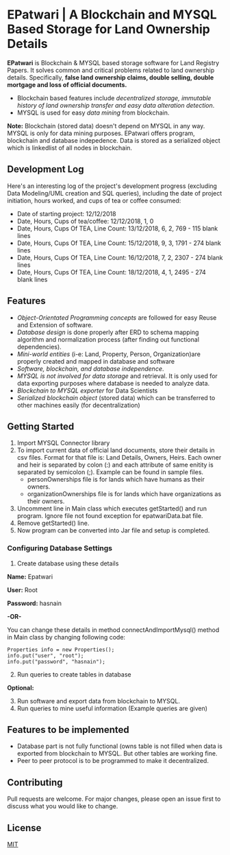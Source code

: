 # EPatwari | A Blockchain and MYSQL Based Storage for Land Ownership Details

**EPatwari** is Blockchain & MYSQL based storage software for Land Registry Papers. It solves common and critical problems related to land ownership details. Specifically, **false land ownership claims, double selling, double mortgage and loss of official documents.**

- Blockchain based features include *decentralized storage, immutable history of land ownership transfer and easy data alteration detection*.
- MYSQL is used for easy *data mining* from blockchain.

**Note:** Blockchain (stored data) doesn't depend on MYSQL in any way. MYSQL is only for data mining purposes. EPatwari offers program, blockchain and database indepedence. Data is stored as a serialized object which is linkedlist of all nodes in blockchain.

## Development Log
Here's an interesting log of the project's development progress (excluding Data Modeling/UML creation and SQL queries), including the date of project initiation, hours worked, and cups of tea or coffee consumed:
- Date of starting project: 12/12/2018
- Date, Hours, Cups of tea/coffee: 12/12/2018, 1, 0
- Date, Hours, Cups Of TEA, Line Count:  13/12/2018, 6, 2, 769 - 115 blank lines
- Date, Hours, Cups Of TEA, Line Count:  15/12/2018, 9, 3, 1791 - 274 blank lines
- Date, Hours, Cups Of TEA, Line Count:  16/12/2018, 7, 2, 2307 - 274 blank lines
- Date, Hours, Cups Of TEA, Line Count:  18/12/2018, 4, 1, 2495 - 274 blank lines

## Features
- *Object-Orientated Programming concepts* are followed for easy Reuse and Extension of software.
- *Database design* is done properly after ERD to schema mapping algorithm and normalization process (after finding out functional dependencies).
- *Mini-world entities* (i-e: Land, Property, Person, Organization)are properly created and mapped in database and software
- *Software, blockchain, and database independence*.
- *MYSQL is not involved for data storage* and retrieval. It is only used for data
exporting purposes where database is needed to analyze data. 
- *Blockchain to MYSQL exporter* for Data Scientists
- *Serialized blockchain object* (stored data) which can be transferred to other machines
easily (for decentralization)


## Getting Started

1. Import MYSQL Connector library
2. To import current data of official land documents, store their details in csv files. Format for that file is: Land Details, Owners, Heirs. Each owner and heir is separated by colon (:) and each attribute of same enitity is separated by semicolon (;). Example can be found in sample files.
     - personOwnerships file is for lands which have humans as their owners. 
     - organizationOwnerships file is for lands which have organizations as their owners.
3. Uncomment line in Main class which executes getStarted() and run program. Ignore file not found exception for epatwariData.bat file.
4. Remove getStarted() line.
5. Now program can be converted into Jar file and setup is completed.

### Configuring Database Settings
1. Create database using these details

**Name:** Epatwari

**User:** Root

**Password:** hasnain

 **-OR-**

You can change these details in method connectAndImportMysql() method in Main class by changing following code:
```String url = "jdbc:mysql://127.0.0.1:3306/epatwari";
Properties info = new Properties();
info.put("user", "root");
info.put("password", "hasnain"); 
```

2. Run queries to create tables in database

**Optional:**

3. Run software and export data from blockchain to MYSQL.
4. Run queries to mine useful information (Example queries are given)

## Features to be implemented
- Database part is not fully functional (owns table is not filled when data is exported from blockchain to MYSQL. But other tables are working fine.
- Peer to peer protocol is to be programmed to make it decentralized.

## Contributing
Pull requests are welcome. For major changes, please open an issue first to discuss what you would like to change.

## License
[MIT](https://choosealicense.com/licenses/mit/)
